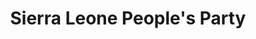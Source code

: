 ---
title: "Sierra Leone People's Party"
url: /kailahun/sierra-leone-peoples-party/
shop: Lebensmittel
---